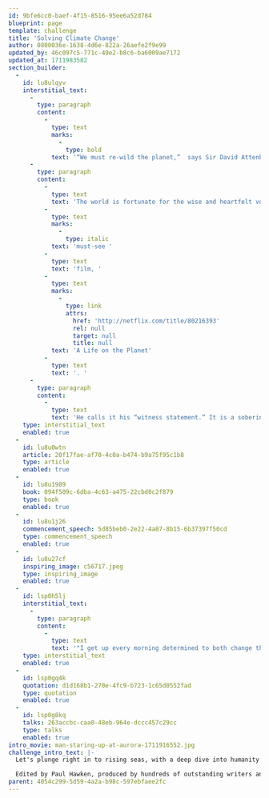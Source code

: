 ```yaml
---
id: 9bfe6cc0-baef-4f15-8516-95ee6a52d784
blueprint: page
template: challenge
title: 'Solving Climate Change'
author: 0800036e-1638-4d6e-822a-26aefe2f9e99
updated_by: 46c097c5-771c-49e2-b8c6-ba6009ae7172
updated_at: 1711983582
section_builder:
  -
    id: lu8ulqyv
    interstitial_text:
      -
        type: paragraph
        content:
          -
            type: text
            marks:
              -
                type: bold
            text: '“We must re-wild the planet,”  says Sir David Attenborough'
      -
        type: paragraph
        content:
          -
            type: text
            text: 'The world is fortunate for the wise and heartfelt voice of this 94-year-old naturalist, broadcaster and humanist. He not only clarifies Earth’s climate crisis; he also delineates clear solutions, as in his '
          -
            type: text
            marks:
              -
                type: italic
            text: 'must-see '
          -
            type: text
            text: 'film, '
          -
            type: text
            marks:
              -
                type: link
                attrs:
                  href: 'http://netflix.com/title/80216393'
                  rel: null
                  target: null
                  title: null
            text: 'A Life on the Planet'
          -
            type: text
            text: '. '
      -
        type: paragraph
        content:
          -
            type: text
            text: 'He calls it his “witness statement.” It is a sobering and necessary yet hopeful investigation of the actions to which all of us now must commit our minds and hearts in full measure.'
    type: interstitial_text
    enabled: true
  -
    id: lu8u0wtn
    article: 20f17fae-af70-4c0a-b474-b9a75f95c1b8
    type: article
    enabled: true
  -
    id: lu8u1989
    book: 094f509c-6dba-4c63-a475-22cbd0c2f879
    type: book
    enabled: true
  -
    id: lu8u1j26
    commencement_speech: 5d85beb0-2e22-4a87-8b15-6b37397f50cd
    type: commencement_speech
    enabled: true
  -
    id: lu8u27cf
    inspiring_image: c56717.jpeg
    type: inspiring_image
    enabled: true
  -
    id: lsp0h5lj
    interstitial_text:
      -
        type: paragraph
        content:
          -
            type: text
            text: '"I get up every morning determined to both change the world and have one hell of a good time. Sometimes this makes planning my day difficult."    E. B. White, American writer'
    type: interstitial_text
    enabled: true
  -
    id: lsp0gq4k
    quotation: d1d168b1-270e-4fc9-b723-1c65d0552fad
    type: quotation
    enabled: true
  -
    id: lsp0g8kq
    talks: 263accbc-caa0-48eb-964e-dccc457c29cc
    type: talks
    enabled: true
intro_movie: man-staring-up-at-aurora-1711916552.jpg
challenge_intro_text: |-
  Let's plunge right in to rising seas, with a deep dive into humanity’s climate crisis. The title says it all: “Drawdown. The Most Comprehensive Plan Ever Proposed to Reverse Global Warning.”

  Edited by Paul Hawken, produced by hundreds of outstanding writers and researchers from across the continents, this is indeed a visionary and comprehensive resource for understanding both the challenges and solutions of this climate change era, the Anthropocene. This is truly an exciting and hopeful read.
parent: 4054c299-5d59-4a2a-b98c-597ebfaee2fc
---
```

